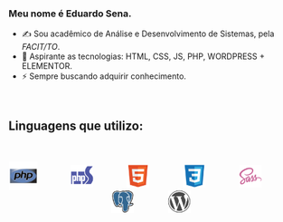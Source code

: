 ### Meu nome é Eduardo Sena.

- ✍️ Sou acadêmico de Análise e Desenvolvimento de Sistemas, pela *FACIT/TO*.
- 🌱 Aspirante as tecnologias: HTML, CSS, JS, PHP, WORDPRESS + ELEMENTOR.  
- ⚡ Sempre buscando adquirir conhecimento.
<br>

## Linguagens que utilizo:

<br>
<div align="center" style="display: inline_block"><br>
  <img align="center" alt="PHP" height="50" width="50" src="https://raw.githubusercontent.com/devicons/devicon/master/icons/php/php-original.svg">
    &nbsp;&nbsp;&nbsp;&nbsp;&nbsp;&nbsp;&nbsp;&nbsp;&nbsp;&nbsp;&nbsp;&nbsp;&nbsp;
    <img align="center" alt="PHPStorm" height="40" width="40" src="https://raw.githubusercontent.com/devicons/devicon/master/icons/phpstorm/phpstorm-plain.svg">
    &nbsp;&nbsp;&nbsp;&nbsp;&nbsp;&nbsp;&nbsp;&nbsp;&nbsp;&nbsp;&nbsp;&nbsp;&nbsp;
  <img align="center" alt="HTML" height="40" width="40" src="https://raw.githubusercontent.com/devicons/devicon/master/icons/html5/html5-original.svg">
    &nbsp;&nbsp;&nbsp;&nbsp;&nbsp;&nbsp;&nbsp;&nbsp;&nbsp;&nbsp;&nbsp;&nbsp;&nbsp;
  <img align="center" alt="CSS" height="40" width="40" src="https://raw.githubusercontent.com/devicons/devicon/master/icons/css3/css3-original.svg">
  &nbsp;&nbsp;&nbsp;&nbsp;&nbsp;&nbsp;&nbsp;&nbsp;&nbsp;&nbsp;&nbsp;&nbsp;&nbsp;
  <img align="center" alt="SASS" height="40" width="40" src="https://raw.githubusercontent.com/devicons/devicon/master/icons/sass/sass-original.svg">
  &nbsp;&nbsp;&nbsp;&nbsp;&nbsp;&nbsp;&nbsp;&nbsp;&nbsp;&nbsp;&nbsp;&nbsp;&nbsp;
  <img align="center" alt="PostgreSQL" height="40" width="40" src="https://raw.githubusercontent.com/devicons/devicon/master/icons/postgresql/postgresql-original.svg">
  &nbsp;&nbsp;&nbsp;&nbsp;&nbsp;&nbsp;&nbsp;&nbsp;&nbsp;&nbsp;&nbsp;&nbsp;&nbsp;
  <img align="center" alt="WordPress" height="40" width="40" src="https://raw.githubusercontent.com/devicons/devicon/master/icons/wordpress/wordpress-plain.svg">
</div>
  <br> <br>
<div align="center">
  <a href="https://github.com/eduardodasilva74">
  <!--<img height="135em" src="https://github-readme-stats.vercel.app/api?username=eduardodasilva74&show_icons=true&theme=dark&include_all_commits=true&count_private=true"/>
  <img height="135em" src="https://github-readme-stats.vercel.app/api/top-langs/?username=eduardodasilva74&layout=compact&theme=dark"/>-->
</div>

